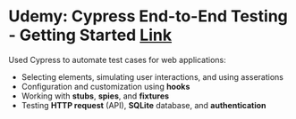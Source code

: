 # Udemy: Cypress End-to-End Testing - Getting Started [Link](https://www.udemy.com/course/cypress-end-to-end-testing-getting-started/)

Used Cypress to automate test cases for web applications:
- Selecting elements, simulating user interactions, and using asserations
- Configuration and customization using **hooks**
- Working with **stubs**, **spies**, and **fixtures**
- Testing **HTTP request** (API), **SQLite** database, and **authentication**
